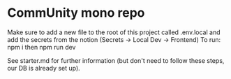 # CommUnity mono repo

Make sure to add a new file to the root of this project called .env.local and add the secrets from the notion (Secrets -> Local Dev -> Frontend)
To run: npm i then npm run dev

See starter.md for further information (but don't need to follow these steps, our DB is already set up).